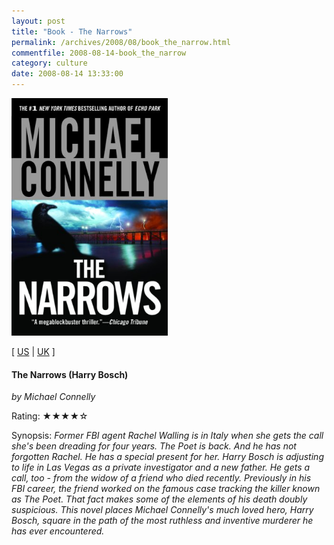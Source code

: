 ```yaml
---
layout: post
title: "Book - The Narrows"
permalink: /archives/2008/08/book_the_narrow.html
commentfile: 2008-08-14-book_the_narrow
category: culture
date: 2008-08-14 13:33:00
---
```


<img class="photo right" src="/assets/images/0446699543.jpg" width="250" alt="The Narrows (Harry Bosch) cover" />

\[ [US](http://www.amazon.com/o/asin/0446699543) | [UK](http://www.amazon.co.uk/o/asin/0446699543) \]

#### The Narrows (Harry Bosch)

<em>by Michael Connelly</em>

Rating: ★★★★☆

<div class="book_synopsis" markdown="1">
Synopsis: <em>Former FBI agent Rachel Walling is in Italy when she gets the call she's been dreading for four years. The Poet is back. And he has not forgotten Rachel. He has a special present for her. Harry Bosch is adjusting to life in Las Vegas as a private investigator and a new father. He gets a call, too - from the widow of a friend who died recently. Previously in his FBI career, the friend worked on the famous case tracking the killer known as The Poet. That fact makes some of the elements of his death doubly suspicious. This novel places Michael Connelly's much loved hero, Harry Bosch, square in the path of the most ruthless and inventive murderer he has ever encountered.</em>

</div>
